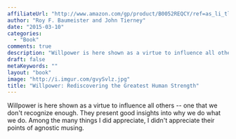 ```yaml
---
affiliateUrl: "http://www.amazon.com/gp/product/B0052REQCY/ref=as_li_tl?ie=UTF8&camp=1789&creative=390957&creativeASIN=B0052REQCY&linkCode=as2&tag=jaktre-20&linkId=HNDZVEFD445NNKGW"
author: "Roy F. Baumeister and John Tierney"
date: "2015-03-10"
categories:
  - "Book"
comments: true
description: "Willpower is here shown as a virtue to influence all others -- one that we don't recognize enough.  They present good insights into why we do what we "
draft: false
metaKeywords: ""
layout: "book"
image: "http://i.imgur.com/gvySvlz.jpg"
title: "Willpower: Rediscovering the Greatest Human Strength"
---
```


Willpower is here shown as a virtue to influence all others -- one that we don't recognize enough.  They present good insights into why we do what we do.  Among the many things I did appreciate, I didn't appreciate their points of agnostic musing.
